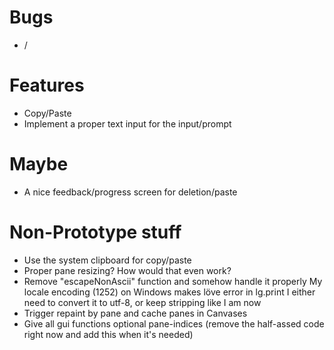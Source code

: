 # Bugs
* /

# Features
* Copy/Paste
* Implement a proper text input for the input/prompt

# Maybe
* A nice feedback/progress screen for deletion/paste

# Non-Prototype stuff
* Use the system clipboard for copy/paste
* Proper pane resizing? How would that even work?
* Remove "escapeNonAscii" function and somehow handle it properly
    My locale encoding (1252) on Windows makes löve error in lg.print
    I either need to convert it to utf-8, or keep stripping like I am now
* Trigger repaint by pane and cache panes in Canvases
* Give all gui functions optional pane-indices (remove the half-assed code right now and add this when it's needed)
